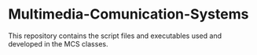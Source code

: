 # Multimedia-Comunication-Systems
This repository contains the script files and executables used and developed in the MCS classes.
